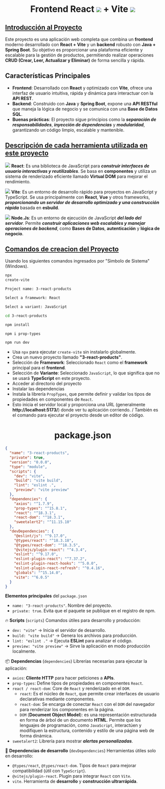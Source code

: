 <h1 align="center">Frontend React <img src="https://skillicons.dev/icons?i=react&perline=14" /> + Vite <img src="https://skillicons.dev/icons?i=vite&perline=14" /></h1>
<h2><ins>Introducción al Proyecto</ins></h2>
<p>Este proyecto es una aplicación web completa que combina un <b>frontend</b> moderno desarrollado con <b>React + Vite</b> y un <b>backend</b> robusto con <b>Java + Spring Boot</b>. Su objetivo es proporcionar una plataforma eficiente y escalable para la gestión de productos, permitiendo realizar operaciones <b>CRUD (Crear, Leer, Actualizar y Eliminar)</b> de forma sencilla y rápida.</p>

<h2>Características Principales</h2>

- **Frontend**: Desarrollado con **React** y optimizado con **Vite**, ofrece una interfaz de usuario intuitiva, rápida y dinámica para interactuar con la **API REST**.
- **Backend**: Construido con **Java** y **Spring Boot**, expone una **API RESTful** que maneja la lógica de negocio y se comunica con una **Base de Datos SQL**.
- **Buenas prácticas**: El proyecto sigue principios como la ***separación de responsabilidades***, ***inyección de dependencias*** y ***modularidad***, garantizando un código limpio, escalable y mantenible.

<h2><ins>Descripción de cada herramienta utilizada en este proyecto</ins></h2>

<img src="https://skillicons.dev/icons?i=react&perline=14" /> **React**: Es una biblioteca de JavaScript para ***construir interfaces de usuario interactivas y reutilizables***. Se basa en **componentes** y utiliza un sistema de renderizado eficiente llamado **Virtual DOM** para mejorar el rendimiento.

<img src="https://skillicons.dev/icons?i=vite&perline=14" /> **Vite**: Es un entorno de desarrollo rápido para proyectos en JavaScript y TypeScript. Se usa principalmente con **React**, **Vue** y otros frameworks, ***proporcionando un servidor de desarrollo optimizado y una construcción rápida*** basada en **esbuild**.

<img src="https://skillicons.dev/icons?i=nodejs&perline=14" /> **Node.Js**: Es un entorno de ejecución de JavaScript ***del lado del servidor***. Permite ***construir aplicaciones web escalables y manejar operaciones de backend***, como **Bases de Datos**, **autenticación** y **lógica de negocio**.

<h2><ins>Comandos de creacion del Proyecto</ins></h2>
<p>Usando los siguientes comandos ingresados por "Simbolo de Sistema" (Windows).</p> 

```bash
npx
create-vite
```
```bash
Project name: 3-react-products

Select a framework: React

Select a variant: JavaScript
```
```bash
cd 3-react-products
```
```bash
npm install
```
```bash
npm i prop-types
```
```bash
npm run dev
```
- Usa `npx` para ejecutar `create-vite` sin instalarlo globalmente.
- Crea un nuevo proyecto llamado **"3-react-products"**.
- Selección de **Framework**: Seleccionado `React` como el **framework** principal para el **frontend**.
- Selección de **Variante**: Seleccionado `JavaScript`, lo que significa que no se usará **TypeScript** en este proyecto.
- Acceder al directorio del proyecto
- Instalar las dependencias
- Instala la librería `PropTypes`, que permite definir y validar los tipos de propiedades en componentes de `React`.
- Esto inicia el servidor local y proporciona una URL (generalmente **http://localhost:5173/**) donde ver tu aplicación corriendo. / También es el comando para ejecutar el proyecto desde un editor de código.

<h1 align="center">package.json</h1>

```json
{
  "name": "3-react-products",
  "private": true,
  "version": "0.0.0",
  "type": "module",
  "scripts": {
    "dev": "vite",
    "build": "vite build",
    "lint": "eslint .",
    "preview": "vite preview"
  },
  "dependencies": {
    "axios": "^1.7.9",
    "prop-types": "^15.8.1",
    "react": "^18.3.1",
    "react-dom": "^18.3.1",
    "sweetalert2": "^11.15.10"
  },
  "devDependencies": {
    "@eslint/js": "^9.17.0",
    "@types/react": "^18.3.18",
    "@types/react-dom": "^18.3.5",
    "@vitejs/plugin-react": "^4.3.4",
    "eslint": "^9.17.0",
    "eslint-plugin-react": "^7.37.2",
    "eslint-plugin-react-hooks": "^5.0.0",
    "eslint-plugin-react-refresh": "^0.4.16",
    "globals": "^15.14.0",
    "vite": "^6.0.5"
  }
}
```

 **Elementos principales** del `package.json`
- `name: "3-react-products"`. Nombre del proyecto.
- `private: true`. Evita que el paquete se publique en el registro de npm.

🔥 **Scripts** (`scripts`) Comandos útiles para desarrollo y producción:
- `dev: "vite"` → Inicia el servidor de desarrollo.
- `build: "vite build"` → Genera los archivos para producción.
- `lint: "eslint ."` → Ejecuta **ESLint** para analizar el código.
- `preview: "vite preview"` → Sirve la aplicación en modo producción localmente.

📦 **Dependencias** (`dependencies`) Librerías necesarias para ejecutar la aplicación:
- `axios`: **Cliente HTTP** para hacer peticiones a **APIs**.
- `prop-types`: Define tipos de propiedades en componentes `React`.
- `react / react-dom`: Core de `React` y renderizado en el `DOM`.
  - `react`: Es el núcleo de `React`, que permite crear interfaces de usuario declarativas mediante componentes.
  - `react-dom`: Se encarga de conectar `React` con el `DOM` del navegador para renderizar los componentes en la página.
  - `DOM` (**Document Object Model**): es una representación estructurada en forma de árbol de un documento **HTML**. Permite que los lenguajes de programación, como `JavaScript`, interactúen y modifiquen la estructura, contenido y estilo de una página web de forma dinámica. 
- `sweetalert2`: Librería para mostrar ***alertas personalizadas***.

🔧 **Dependencias de desarrollo** (`devDependencies`) Herramientas útiles solo en desarrollo:
- `@types/react`, `@types/react-dom`. Tipos de `React` para mejorar compatibilidad (útil con `TypeScript`).
- `@vitejs/plugin-react`. Plugin para integrar `React` con `Vite`.
- `vite`. Herramienta de **desarrollo** y **construcción ultrarrápida**.
